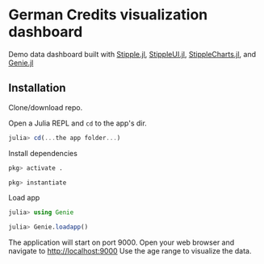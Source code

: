 # German Credits visualization dashboard

Demo data dashboard built with
[Stipple.jl](https://github.com/GenieFramework/Stipple.jl),
[StippleUI.jl](https://github.com/GenieFramework/StippleUI.jl),
[StippleCharts.jl](https://github.com/GenieFramework/StippleCharts.jl), and
[Genie.jl](https://github.com/GenieFramework/Genie.jl)

## Installation

Clone/download repo.

Open a Julia REPL and `cd` to the app's dir.

```julia
julia> cd(...the app folder...)
```

Install dependencies

```julia
pkg> activate .

pkg> instantiate
```

Load app

```julia
julia> using Genie

julia> Genie.loadapp()
```

The application will start on port 9000. Open your web browser and navigate to <http://localhost:9000>
Use the age range to visualize the data.
